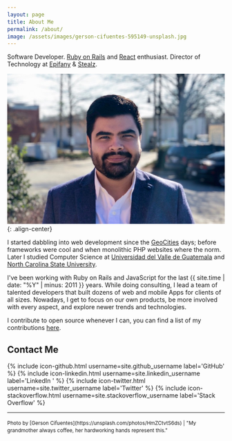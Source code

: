 ```yaml
---
layout: page
title: About Me
permalink: /about/
image: /assets/images/gerson-cifuentes-595149-unsplash.jpg
---
```


Software Developer. [Ruby on Rails](http://rubyonrails.org/) and
[React](https://reactjs.org) enthusiast. Director of Technology at
[Epifany](http://epifany.com/) & [Stealz](https://web.getstealz.com/).

![Leonel](/assets/images/leonel.jpg){: .align-center}

I started dabbling into web development since the
[GeoCities](https://en.wikipedia.org/wiki/Yahoo!_GeoCities) days; before
frameworks were cool and when monolithic PHP websites where the norm. Later I
studied Computer Science at
[Universidad del Valle de Guatemala](http://uvg.edu.gt/) and
[North Carolina State University](https://www.ncsu.edu/).

I've been working with Ruby on Rails and JavaScript for the last
{{ site.time | date: "%Y" | minus: 2011 }} years. While doing consulting, I
lead a team of talented developers that built dozens of web and mobile Apps for
clients of all sizes. Nowadays, I get to focus on our own products, be more
involved with every aspect, and explore newer trends and technologies.

I contribute to open source whenever I can, you can find a list of my
contributions [here](/os).

## Contact Me

{% include icon-github.html username=site.github_username label='GitHub' %}
{% include icon-linkedin.html username=site.linkedin_username label='LinkedIn ' %}
{% include icon-twitter.html username=site.twitter_username label='Twitter' %}
{% include icon-stackoverflow.html username=site.stackoverflow_username label='Stack Overflow' %}

___

<small>
  Photo by [Gerson Cifuentes](https://unsplash.com/photos/HmZCtvtS6ds) | "My
  grandmother always coffee, her hardworking hands represent this."
</small>
